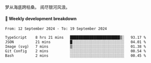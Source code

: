 梦从海底跨枯桑。
阅尽银河风浪。


#### 📝 Weekly development breakdown

<!--START_SECTION:waka-->

```txt
From: 12 September 2024 - To: 19 September 2024

TypeScript    8 hrs 21 mins   ███████████████████████▒░   93.17 %
JSON          21 mins         █░░░░░░░░░░░░░░░░░░░░░░░░   04.01 %
Image (svg)   7 mins          ▒░░░░░░░░░░░░░░░░░░░░░░░░   01.38 %
Git Config    2 mins          ░░░░░░░░░░░░░░░░░░░░░░░░░   00.54 %
Bash          2 mins          ░░░░░░░░░░░░░░░░░░░░░░░░░   00.45 %
```

<!--END_SECTION:waka-->



